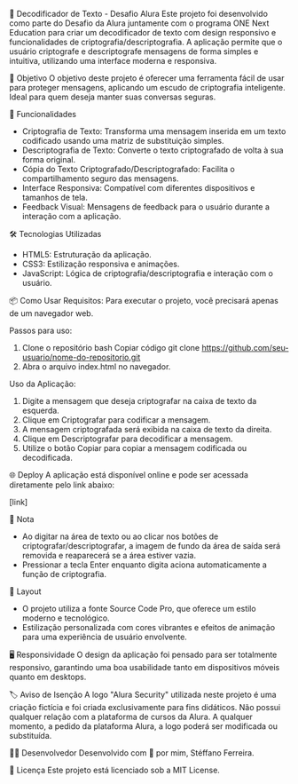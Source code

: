 🔐 Decodificador de Texto - Desafio Alura
Este projeto foi desenvolvido como parte do Desafio da Alura juntamente com o programa ONE Next Education para criar um decodificador de texto com design responsivo e funcionalidades de criptografia/descriptografia. A aplicação permite que o usuário criptografe e descriptografe mensagens de forma simples e intuitiva, utilizando uma interface moderna e responsiva.

🎯 Objetivo
O objetivo deste projeto é oferecer uma ferramenta fácil de usar para proteger mensagens, aplicando um escudo de criptografia inteligente. Ideal para quem deseja manter suas conversas seguras.

🚀 Funcionalidades
- Criptografia de Texto: Transforma uma mensagem inserida em um texto codificado usando uma matriz de substituição simples.
- Descriptografia de Texto: Converte o texto criptografado de volta à sua forma original.
- Cópia do Texto Criptografado/Descriptografado: Facilita o compartilhamento seguro das mensagens.
- Interface Responsiva: Compatível com diferentes dispositivos e tamanhos de tela.
- Feedback Visual: Mensagens de feedback para o usuário durante a interação com a aplicação.

🛠️ Tecnologias Utilizadas
- HTML5: Estruturação da aplicação.
- CSS3: Estilização responsiva e animações.
- JavaScript: Lógica de criptografia/descriptografia e interação com o usuário.

📦 Como Usar
Requisitos:
Para executar o projeto, você precisará apenas de um navegador web.

Passos para uso:
1. Clone o repositório
bash
Copiar código
git clone https://github.com/seu-usuario/nome-do-repositorio.git
2. Abra o arquivo index.html no navegador.

Uso da Aplicação:
1. Digite a mensagem que deseja criptografar na caixa de texto da esquerda.
2. Clique em Criptografar para codificar a mensagem.
3. A mensagem criptografada será exibida na caixa de texto da direita.
4. Clique em Descriptografar para decodificar a mensagem.
5. Utilize o botão Copiar para copiar a mensagem codificada ou decodificada.

🌐 Deploy
A aplicação está disponível online e pode ser acessada diretamente pelo link abaixo:

[link]

🚨 Nota
- Ao digitar na área de texto ou ao clicar nos botões de criptografar/descriptografar, a imagem de fundo da área de saída será removida e reaparecerá se a área estiver vazia.
- Pressionar a tecla Enter enquanto digita aciona automaticamente a função de criptografia.

🎨 Layout
- O projeto utiliza a fonte Source Code Pro, que oferece um estilo moderno e tecnológico.
- Estilização personalizada com cores vibrantes e efeitos de animação para uma experiência de usuário envolvente.

🖥️ Responsividade
O design da aplicação foi pensado para ser totalmente responsivo, garantindo uma boa usabilidade tanto em dispositivos móveis quanto em desktops.

🏷️ Aviso de Isenção
A logo "Alura Security" utilizada neste projeto é uma criação fictícia e foi criada exclusivamente para fins didáticos. Não possui qualquer relação com a plataforma de cursos da Alura. A qualquer momento, a pedido da plataforma Alura, a logo poderá ser modificada ou substituída.

👨‍💻 Desenvolvedor
Desenvolvido com 💙 por mim, Stéffano Ferreira.

📜 Licença
Este projeto está licenciado sob a MIT License.